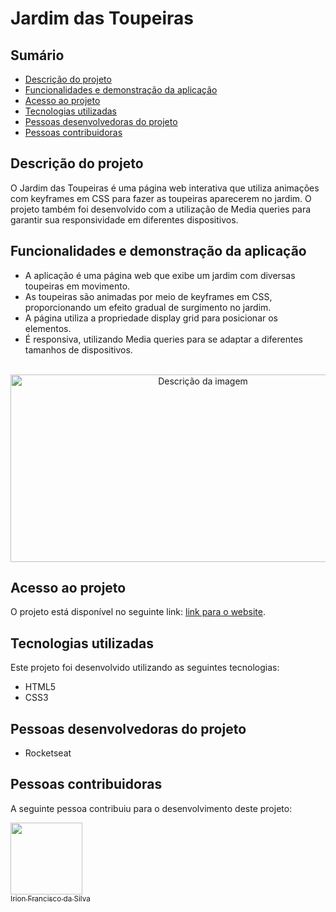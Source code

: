 # Jardim das Toupeiras

## Sumário
- [Descrição do projeto](#descrição-do-projeto)
- [Funcionalidades e demonstração da aplicação](#funcionalidades-e-demonstração-da-aplicação)
- [Acesso ao projeto](#acesso-ao-projeto)
- [Tecnologias utilizadas](#tecnologias-utilizadas)
- [Pessoas desenvolvedoras do projeto](#pessoas-desenvolvedoras-do-projeto)
- [Pessoas contribuidoras](#pessoas-contribuidoras)

## Descrição do projeto
O Jardim das Toupeiras é uma página web interativa que utiliza animações com keyframes em CSS para fazer as toupeiras aparecerem no jardim. O projeto também foi desenvolvido com a utilização de Media queries para garantir sua responsividade em diferentes dispositivos.

## Funcionalidades e demonstração da aplicação
- A aplicação é uma página web que exibe um jardim com diversas toupeiras em movimento.
- As toupeiras são animadas por meio de keyframes em CSS, proporcionando um efeito gradual de surgimento no jardim.
- A página utiliza a propriedade display grid para posicionar os elementos.
- É responsiva, utilizando Media queries para se adaptar a diferentes tamanhos de dispositivos.

<br>

<div align="center">
  <img src="https://i.imgur.com/UjXhYgF.png" alt="Descrição da imagem" width="600" height="300"/>
</div>

## Acesso ao projeto
O projeto está disponível no seguinte link: [link para o website](https://jardim-das-toupeiras.vercel.app/).

## Tecnologias utilizadas
Este projeto foi desenvolvido utilizando as seguintes tecnologias:
- HTML5
- CSS3

## Pessoas desenvolvedoras do projeto
- Rocketseat

## Pessoas contribuidoras
A seguinte pessoa contribuiu para o desenvolvimento deste projeto:

[<img src="https://avatars.githubusercontent.com/u/83726646?v=4" width=115><br><sub>Irion Francisco da Silva</sub>](https://github.com/irion-silva)

